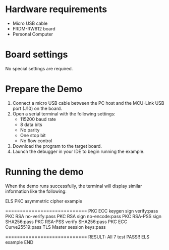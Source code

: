 Hardware requirements
=====================
- Micro USB cable
- FRDM-RW612 board
- Personal Computer

Board settings
============
No special settings are required.

Prepare the Demo
===============
1.  Connect a micro USB cable between the PC host and the MCU-Link USB port (J10) on the board.
2.  Open a serial terminal with the following settings:
    - 115200 baud rate
    - 8 data bits
    - No parity
    - One stop bit
    - No flow control
3.  Download the program to the target board.
4.  Launch the debugger in your IDE to begin running the example.

Running the demo
================
When the demo runs successfully, the terminal will display similar information like the following:

ELS PKC asymmetric cipher example

============================
PKC ECC keygen sign verify:pass 
PKC RSA no-verify:pass 
PKC RSA sign no-encode:pass 
PKC RSA-PSS sign SHA256:pass 
PKC RSA-PSS verify SHA256:pass 
PKC ECC Curve25519:pass 
TLS Master session keys:pass 

============================
RESULT: All 7 test PASS!!
ELS example END 

